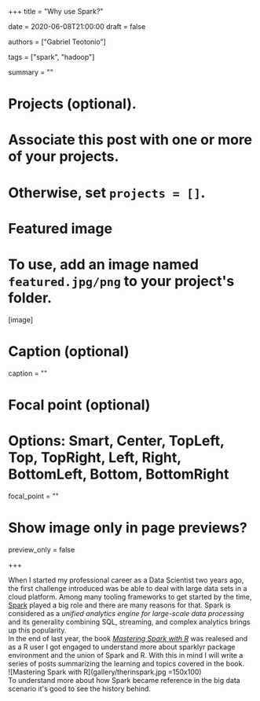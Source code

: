 +++
title = "Why use Spark?"

date = 2020-06-08T21:00:00
draft = false

authors = ["Gabriel Teotonio"]

tags = ["spark", "hadoop"]

summary = ""

# Projects (optional).
#   Associate this post with one or more of your projects.
#   Otherwise, set `projects = []`.


# Featured image
# To use, add an image named `featured.jpg/png` to your project's folder. 
[image]
# Caption (optional)
caption = ""

# Focal point (optional)
# Options: Smart, Center, TopLeft, Top, TopRight, Left, Right, BottomLeft, Bottom, BottomRight
focal_point = ""

# Show image only in page previews?
preview_only = false

+++

When I started my professional career as a Data Scientist two years ago, the first challenge introduced was be able to deal with large data sets in a cloud platform. Among many tooling frameworks to get started by the time, [Spark](https://spark.apache.org/) played a big role and there are many reasons for that. Spark is considered as a *unified analytics engine for large-scale data processing* and its generality combining SQL, streaming, and complex analytics brings up this popularity.  
In the end of last year, the book [_Mastering Spark with R_](https://therinspark.com/) was realesed and as a R user I got engaged to understand more about sparklyr package environment and the union of Spark and R.  With this in mind I will write a series of posts summarizing the learning and topics covered in the book.  
![Mastering Spark with R](gallery/therinspark.jpg =150x100)  
To understand more about how Spark became reference in the big data scenario it's good to see the history behind.